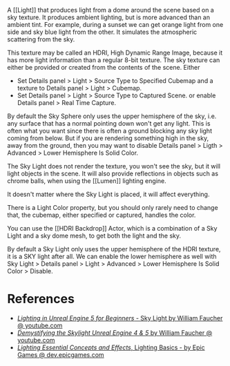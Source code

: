 A [[Light]] that produces light from a dome around the scene based on a sky texture.
It produces ambient lighting, but is more advanced than an ambient tint.
For example, during a sunset we can get orange light from one side and sky blue light from the other.
It simulates the atmospheric scattering from the sky.

This texture may be called an HDRI, High Dynamic Range Image, because it has more light information than a regular 8-bit texture.
The sky texture can either be provided or created from the contents of the scene.
Either
- Set Details panel > Light > Source Type to Specified Cubemap and a texture to Details panel > Light > Cubemap.
- Set Details panel > Light > Source Type to Captured Scene.
or enable Details panel > Real Time Capture.

By default the Sky Sphere only uses the upper hemisphere of the sky, i.e. any surface that has a normal pointing down won't get any light.
This is often what you want since there is often a ground blocking any sky light coming from below.
But if you are rendering something high in the sky, away from the ground, then you may want to disable Details panel > Ligth > Advanced > Lower Hemisphere Is Solid Color.

The Sky Light does not render the texture, you won't see the sky, but it will light objects in the scene.
It will also provide reflections in objects such as chrome balls, when using the [[Lumen]] lighting engine.

It doesn't matter where the Sky Light is placed, it will affect everything.

There is a Light Color property, but you should only rarely need to change that, the cubemap, either specified or captured, handles the color.

You can use the [[HDRI Backdrop]] Actor, which is a combination of a Sky Light and a sky dome mesh, to get both the light and the sky.

By default a Sky Light only uses the upper hemisphere of the HDRI texture, it is a SKY light after all.
We can enable the lower hemisphere as well with Sky Light > Details panel > Light > Advanced > Lower Hemisphere Is Solid Color > Disable. 


# References

- [_Lighting in Unreal Engine 5 for Beginners_ - Sky Light by William Faucher @ youtube.com](https://youtu.be/fSbBsXbjxPo?t=1284)
- [_Demystifying the Skylight Unreal Engine 4 & 5_ by William Faucher @ youtube.com](https://www.youtube.com/watch?v=BGoaPyfZlYg)
- [_Lighting Essential Concepts and Effects_, Lighting Basics - by Epic Games @ dev.epicgames.com](https://dev.epicgames.com/community/learning/courses/Xwp/lighting-essential-concepts-and-effects/W0K/lighting-basics)
